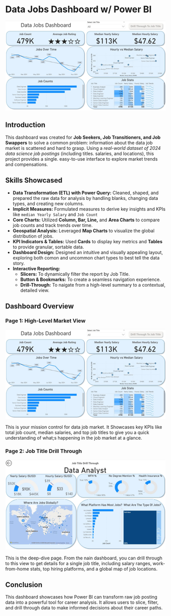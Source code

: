 # Data Jobs Dashboard w/ Power BI

![Dashboard Page 1](image/Project1_Page1.JPG)

## Introduction 

This dashboard was created for **Job Seekers, Job Transitioners, and Job Swappers** to solve a common problem: information about the data job market is scattered and hard to grasp. Using a *real-world dataset of 2024 data science job postings* (including titles. salaries, and locations), this project provides a single. easy-to-use interface to explore market trends and compensations.

## Skills Showcased

- **Data Transformation (ETL) with Power Query:**
Cleaned, shaped, and prepared the raw data for analysis
by handling blanks, changing data types, and creating
new columns.
- **Implicit Measures:**
Formulated measures to derive key insights and KPIs like `median Yearly Salary`
and `Job Count`
- **Core Charts:** 
Utilized **Column, Bar, Line,** and **Area Charts** to compare job counts and track trends over time.
- **Geospatial Analysis:** 
Leveraged **Map Charts** to visualize the global distribution of jobs.
- **KPI Indicators & Tables:** 
Used **Cards** to display key metrics and **Tables** to provide granular, sortable data.
- **Dashboard Design:** Designed an intuitive and visually appealing layout, exploring both comon and uncommon chart types to best tell the data story.
- **Interactive Reporting:**
    - **Slicers:** To dynamically filter the report by Job Title.
    - **Button & Bookmarks:** To create a seamless
    navigation experience.
    - **Drill-Through:** To naigate from a high-level summary to a contextual, detailed view.

## Dashboard Overview

### Page 1: High-Level Market View

![Dashboard Page 1](image/Project1_Page1.JPG)

This is your mission control for data job market. It Showcases key KPIs like total job count, median salaries, and top job titles to give you a quick understanding of what;s happening in the job market at a
glance.

### Page 2: Job Title Drill Through

![Dashboard Page 2](image/Project2_Page2.JPG)

This is the deep-dive page. From the nain dashboard, you can drill through to this view to get details for a single job title, including salary ranges, work-from-home stats, top hiring platforms, and a global map of job locations.

## Conclusion

This dashboard showcases how Power BI can transform raw job posting data into a powerful tool for career analysis. It allows users to slice, filter, and drill through data to make informed decisions about their career paths.